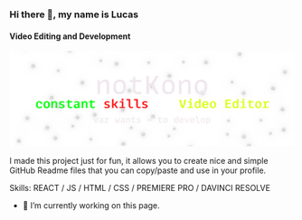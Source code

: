 ### Hi there 👋, my name is Lucas
#### Video Editing and Development
![Video Editing and Development](https://github.com/Stealthbroken/Stealthbroken/blob/main/altbanner.png)

I made this project just for fun, it allows you to create nice and simple GitHub Readme files that you can copy/paste and use in your profile.

Skills: REACT / JS / HTML / CSS / PREMIERE PRO / DAVINCI RESOLVE

- 🔭 I’m currently working on this page. 






<!---
[![Lucas' GitHub stats](https://github-readme-stats.vercel.app/api?username=stealthbroken)](https://github.com/anuraghazra/github-readme-stats)
<!---
--->
